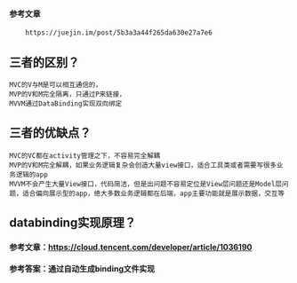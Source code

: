 #### 参考文章
        https://juejin.im/post/5b3a3a44f265da630e27a7e6
        
## 三者的区别？
    MVC的V与M是可以相互通信的，
    MVP的V和M完全隔离，只通过P来链接，
    MVVM通过DataBinding实现双向绑定
## 三者的优缺点？
    MVC的VC都在activity管理之下，不容易完全解耦
    MVP的V和M完全解耦，如果业务逻辑复杂会创造大量view接口，适合工具类或者需要写很多业务逻辑的app
    MVVM不会产生大量View接口，代码简洁，但是出问题不容易定位是View层问题还是Model层问题，适合偏向展示型的app，绝大多数业务逻辑都在后端，app主要功能就是展示数据，交互等
    
## databinding实现原理？
#### 参考文章：https://cloud.tencent.com/developer/article/1036190
#### 参考答案：通过自动生成binding文件实现
